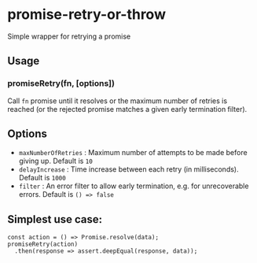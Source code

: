 # promise-retry-or-throw
Simple wrapper for retrying a promise

## Usage
### promiseRetry(fn, [options])
Call `fn` promise until it resolves or the maximum number of retries is reached (or the rejected promise matches a given early termination filter).

## Options
  - `maxNumberOfRetries` : Maximum number of attempts to be made before giving up. Default is `10`
  - `delayIncrease` : Time increase between each retry (in milliseconds). Default is `1000`
  - `filter` : An error filter to allow early termination, e.g. for unrecoverable errors. Default is `() => false`

## Simplest use case:
```
const action = () => Promise.resolve(data);
promiseRetry(action)
  .then(response => assert.deepEqual(response, data));
```

